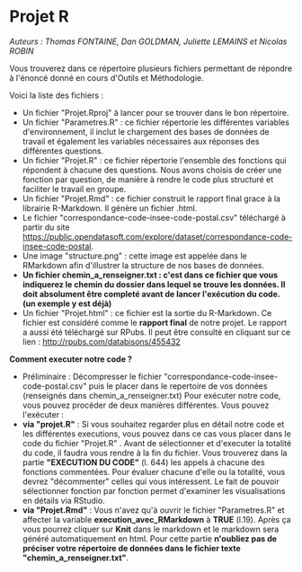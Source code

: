 # Projet R 

*Auteurs : Thomas FONTAINE, Dan GOLDMAN, Juliette LEMAINS et Nicolas ROBIN*

Vous trouverez dans ce répertoire plusieurs fichiers permettant de répondre à l'énoncé donné en cours d'Outils et Méthodologie.

Voici la liste des fichiers :
- Un fichier "Projet.Rproj" à lancer pour se trouver dans le bon répertoire.
- Un fichier "Parametres.R" : ce fichier répertorie les différentes variables d'environnement, il inclut le chargement des bases de données de travail et également les variables nécessaires aux réponses des différentes questions.
- Un fichier "Projet.R" : ce fichier répertorie l'ensemble des fonctions qui répondent à chacune des questions. Nous avons choisis de créer une fonction par question, de manière à rendre le code plus structuré et faciliter le travail en groupe.
- Un fichier "Projet.Rmd" : ce fichier construit le rapport final grace à la librairie R-Markdown. Il génère un fichier .html.
- Le fichier "correspondance-code-insee-code-postal.csv" téléchargé à partir du site https://public.opendatasoft.com/explore/dataset/correspondance-code-insee-code-postal. 
- Une image "structure.png" : cette image est appelée dans le RMarkdown afin d'illustrer la structure de nos bases de données.
- **Un fichier chemin_a_renseigner.txt : c'est dans ce fichier que vous indiquerez le chemin du dossier dans lequel se trouve les données. Il doit absolument être completé avant de lancer l'exécution du code. (un exemple y est déjà)**
- Un fichier "Projet.html" : ce fichier est la sortie du R-Markdown. Ce fichier est considéré comme le **rapport final** de notre projet. Le rapport a aussi été téléchargé sur RPubs. Il peut être consulté en cliquant sur ce lien : http://rpubs.com/databisons/455432

**Comment executer notre code ?**
- Préliminaire : Décompresser le fichier "correspondance-code-insee-code-postal.csv" puis le placer dans le repertoire de vos données (renseignés dans chemin_a_renseigner.txt)
Pour exécuter notre code, vous pouvez procéder de deux manières différentes. Vous pouvez l'exécuter : 
- **via "projet.R"** : Si vous souhaitez regarder plus en détail notre code et les différentes executions, vous pouvez dans ce cas vous placer dans le code du fichier "Projet.R" . Avant de sélectionner et d'executer la totalité du code, il faudra vous rendre à la fin du fichier. Vous trouverez dans la partie **"EXECUTION DU CODE"** (l. 644) les appels à chacune des fonctions commentées. Pour évaluer chacune d'elle ou la totalité, vous devrez "décommenter" celles qui vous intéressent. Le fait de pouvoir sélectionner fonction par fonction permet d'examiner les visualisations en détails via RStudio.
- **via "Projet.Rmd"** : Vous n'avez qu'à ouvrir le fichier "Parametres.R" et affecter la variable **execution_avec_RMarkdown** à **TRUE** (l.19). Après ça vous pourrez cliquer sur **Knit** dans le markdown et le markdown sera généré automatiquement en html. Pour cette partie **n'oubliez pas de préciser votre répertoire de données dans le fichier texte "chemin_a_renseigner.txt"**.

